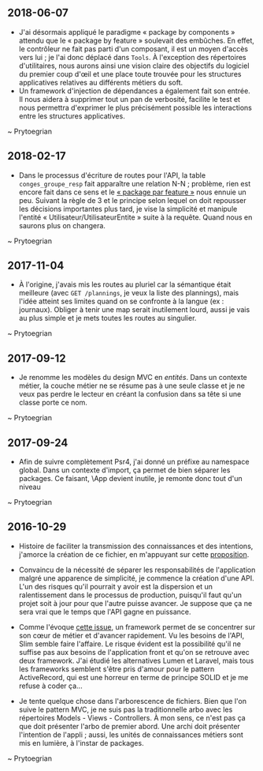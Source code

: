 ## 2018-06-07
* J'ai désormais appliqué le paradigme « package by components » attendu que le « package by feature » soulevait des embûches. En effet, le contrôleur ne fait pas parti d'un composant, il est un moyen d'accès vers lui ; je l'ai donc déplacé dans `Tools`. À l'exception des répertoires d'utilitaires, nous aurons ainsi une vision claire des objectifs du logiciel du premier coup d'œil et une place toute trouvée pour les structures applicatives relatives au différents métiers du soft.
* Un framework d'injection de dépendances a également fait son entrée. Il nous aidera à supprimer tout un pan de verbosité, facilite le test et nous permettra d'exprimer le plus précisément possible les interactions entre les structures applicatives.

~ Prytoegrian

## 2018-02-17
* Dans le processus d'écriture de routes pour l'API, la table `conges_groupe_resp` fait apparaître une relation N-N ; problème, rien est encore fait dans ce sens et le [« package par feature »](http://www.codingthearchitecture.com/2015/03/08/package_by_component_and_architecturally_aligned_testing.html) nous ennuie un peu. Suivant la règle de 3 et le principe selon lequel on doit repousser les décisions importantes plus tard, je vise la simplicité et manipule l'entité « Utilisateur/UtilisateurEntite » suite à la requête. Quand nous en saurons plus on changera.

~ Prytoegrian

## 2017-11-04
* À l'origine, j'avais mis les routes au pluriel car la sémantique était meilleure (avec `GET /plannings`, je veux la liste des plannings), mais l'idée atteint ses limites quand on se confronte à la langue (ex : journaux). Obliger à tenir une map serait inutilement lourd, aussi je vais au plus simple et je mets toutes les routes au singulier.

~ Prytoegrian

## 2017-09-12

* Je renomme les modèles du design MVC en *entités*. Dans un contexte métier, la couche métier ne se résume pas à une seule classe et je ne veux pas perdre le lecteur en créant la confusion dans sa tête si une classe porte ce nom.

~ Prytoegrian


## 2017-09-24

* Afin de suivre complètement Psr4, j'ai donné un préfixe au namespace global. Dans un contexte d'import, ça permet de bien séparer les packages. Ce faisant, \App devient inutile, je remonte donc tout d'un niveau

~ Prytoegrian

## 2016-10-29

* Histoire de faciliter la transmission des connaissances et des intentions, j'amorce la création de ce fichier, en m'appuyant sur cette [proposition](http://akazlou.com/posts/2015-11-09-every-project-should-have-decisions.html).

* Convaincu de la nécessité de séparer les responsabilités de l'application malgré une apparence de simplicité, je commence la création d'une API.
L'un des risques qu'il pourrait y avoir est la dispersion et un ralentissement dans le processus de production,
puisqu'il faut qu'un projet soit à jour pour que l'autre puisse avancer.
Je suppose que ça ne sera vrai que le temps que l'API gagne en puissance.

* Comme l'évoque [cette issue](https://github.com/wouldsmina/Libertempo/issues/134), un framework permet de se concentrer sur son cœur de métier et d'avancer rapidement.
Vu les besoins de l'API, Slim semble faire l'affaire. Le risque évident est la possibilité qu'il ne suffise pas aux besoins de l'application front
et qu'on se retrouve avec deux framework.
J'ai étudié les alternatives Lumen et Laravel, mais tous les frameworks semblent s'être pris d'amour pour le pattern ActiveRecord,
qui est une horreur en terme de principe SOLID et je me refuse à coder ça...

* Je tente quelque chose dans l'arborescence de fichiers.
Bien que l'on suive le pattern MVC, je ne suis pas la traditionnelle arbo avec les répertoires Models - Views - Controllers. À mon sens,
ce n'est pas ça que doit présenter l'arbo de premier abord. Une archi doit présenter l'intention de l'appli ; aussi, les unités de connaissances métiers sont mis en lumière, à l'instar de packages.

~ Prytoegrian
